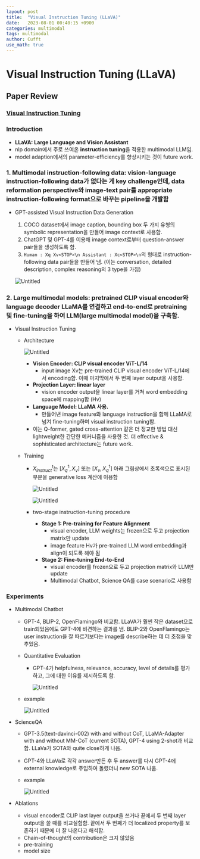 ```yaml
---
layout: post
title:  "Visual Instruction Tuning (LLaVA)"
date:   2023-08-01 00:40:15 +0900
categories: multimodal
tags: multimodal
author: Cufft
use_math: true
---
```


# Visual Instruction Tuning (LLaVA)


## Paper Review

### [Visual Instruction Tuning](https://arxiv.org/abs/2304.08485)

### Introduction
- **LLaVA: Large Language and Vision Assistant**
- nlp domain에서 주로 쓰여온 **instruction tuning**을 적용한 multimodal LLM임.
- model adaption에서의 parameter-efficiency를 향상시키는 것이 future work.
### 1. **Multimodal instruction-following data**: vision-language instruction-following data가 없다는 게 key challenge인데, data reformation perspective와 image-text pair를 appropriate instruction-following format으로 바꾸는 pipeline을 개발함
- GPT-assisted Visual Instruction Data Generation
    1. COCO dataset에서 image caption, bounding box 두 가지 유형의 symbolic representation을 만들어 image context로 사용함. 
    2. ChatGPT 및 GPT-4를 이용해 image context로부터 question-answer pair들을 생성하도록 함.
    3. `Human : Xq Xv<STOP>\n Assistant : Xc<STOP>\n`의 형태로 instruction-following data pair들을 만들어 냄. (이는 conversation, detailed description, complex reasoning의 3 type을 가짐)

    ![Untitled](https://agency301.github.io/assets/img/LLaVA/Untitled.png)

### 2. **Large multimodal models**: pretrained CLIP visual encoder와 language decoder LLaMA를 연결하고 end-to-end로 pretraining 및 fine-tuning을 하여 LLM(large multimodal model)을 구축함.
- Visual Instruction Tuning
    - Architecture

        ![Untitled](https://agency301.github.io/assets/img/LLaVA/Untitled%201.png)

        - **Vision Encoder: CLIP visual encoder ViT-L/14**
            - input image Xv는 pre-trained CLIP visual encoder ViT-L/14에서 encoding함. 이때 마지막에서 두 번째 layer output을 사용함.
        - **Projection Layer: linear layer**
            - vision encoder output을 linear layer를 거쳐 word embedding space에 mapping함 (Hv)
        - **Language Model: LLaMA 사용.**
            - 만들어낸 image feature와 language instruction을 함께 LLaMA로 넘겨 fine-tuning하며 visual instruction tuning함.
        - 이는 Q-former, gated cross-attention 같은 더 정교한 방법 대신 lightweight한 간단한 메커니즘을 사용한 것. 더 effective & sophisticated architecture는 future work.
    - Training
        - $X^t_{instruct}$는 $[X^1_q, X_v]$  또는 $[X_v, X^1_q]$  아래 그림상에서 초록색으로 표시된 부분을 generative loss 계산에 이용함

            ![Untitled](https://agency301.github.io/assets/img/LLaVA/Untitled%202.png)

            ![Untitled](https://agency301.github.io/assets/img/LLaVA/Untitled%203.png)

        - two-stage instruction-tuning procedure
            - **Stage 1: Pre-training for Feature Alignment**
                - visual encoder, LLM weights는 frozen으로 두고 projection matrix만 update
                - image feature Hv가 pre-trained LLM word embedding과 align이 되도록 해야 됨
            - **Stage 2: Fine-tuning End-to-End**
                - visual encoder를 frozen으로 두고 projection matrix와 LLM만 update
                - Multimodal Chatbot, Science QA를 case scenario로 사용함
### Experiments
- Multimodal Chatbot
    - GPT-4, BLIP-2, OpenFlamingo와 비교함. LLaVA가 훨씬 작은 dataset으로 train되었음에도 GPT-4에 비견하는 결과를 냄. BLIP-2와 OpenFlamingo는 user instruction을 잘 따르기보다는 image를 describe하는 데 더 초점을 맞추었음.
    - Quantitative Evaluation
        - GPT-4가 helpfulness, relevance, accuracy, level of details를 평가하고, 그에 대한 이유를 제시하도록 함.

            ![Untitled](https://agency301.github.io/assets/img/LLaVA/Untitled%204.png)

    - example

        ![Untitled](https://agency301.github.io/assets/img/LLaVA/Untitled%205.png)

- ScienceQA
    - GPT-3.5(text-davinci-002) with and without CoT, LLaMA-Adapter with and without MM-CoT (current SOTA), GPT-4 using 2-shot과 비교함. LLaVa가 SOTA와 quite close하게 나옴.
    - GPT-4와 LLaVa로 각각 answer만든 후 두 answer를 다시 GPT-4에 external knowledge로 주입하여 돌렸더니 new SOTA 나옴.
    - example

        ![Untitled](https://agency301.github.io/assets/img/LLaVA/Untitled%206.png)

- Ablations
    - visual encoder로 CLIP last layer output을 쓰거나 끝에서 두 번째 layer output을 쓸 때를 비교실험함. 끝에서 두 번째가 더 localized property를 보존하기 때문에 더 잘 나온다고 해석함.
    - Chain-of-thought의 contribution은 크지 않았음
    - pre-training
    - model size